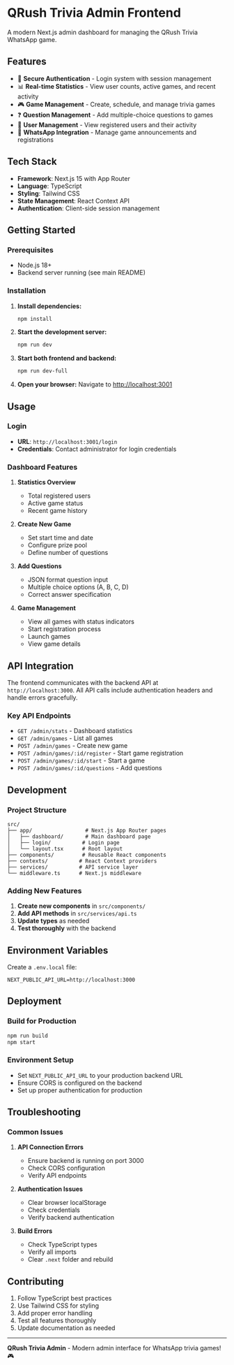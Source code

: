 # QRush Trivia Admin Frontend

A modern Next.js admin dashboard for managing the QRush Trivia WhatsApp game.

## Features

- 🔐 **Secure Authentication** - Login system with session management
- 📊 **Real-time Statistics** - View user counts, active games, and recent activity
- 🎮 **Game Management** - Create, schedule, and manage trivia games
- ❓ **Question Management** - Add multiple-choice questions to games
- 👥 **User Management** - View registered users and their activity
- 📱 **WhatsApp Integration** - Manage game announcements and registrations

## Tech Stack

- **Framework**: Next.js 15 with App Router
- **Language**: TypeScript
- **Styling**: Tailwind CSS
- **State Management**: React Context API
- **Authentication**: Client-side session management

## Getting Started

### Prerequisites

- Node.js 18+ 
- Backend server running (see main README)

### Installation

1. **Install dependencies:**
   ```bash
   npm install
   ```

2. **Start the development server:**
   ```bash
   npm run dev
   ```

3. **Start both frontend and backend:**
   ```bash
   npm run dev-full
   ```

4. **Open your browser:**
   Navigate to [http://localhost:3001](http://localhost:3001)

## Usage

### Login

- **URL**: `http://localhost:3001/login`
- **Credentials**: Contact administrator for login credentials

### Dashboard Features

1. **Statistics Overview**
   - Total registered users
   - Active game status
   - Recent game history

2. **Create New Game**
   - Set start time and date
   - Configure prize pool
   - Define number of questions

3. **Add Questions**
   - JSON format question input
   - Multiple choice options (A, B, C, D)
   - Correct answer specification

4. **Game Management**
   - View all games with status indicators
   - Start registration process
   - Launch games
   - View game details

## API Integration

The frontend communicates with the backend API at `http://localhost:3000`. All API calls include authentication headers and handle errors gracefully.

### Key API Endpoints

- `GET /admin/stats` - Dashboard statistics
- `GET /admin/games` - List all games
- `POST /admin/games` - Create new game
- `POST /admin/games/:id/register` - Start game registration
- `POST /admin/games/:id/start` - Start a game
- `POST /admin/games/:id/questions` - Add questions

## Development

### Project Structure

```
src/
├── app/                 # Next.js App Router pages
│   ├── dashboard/       # Main dashboard page
│   ├── login/          # Login page
│   └── layout.tsx      # Root layout
├── components/         # Reusable React components
├── contexts/          # React Context providers
├── services/          # API service layer
└── middleware.ts      # Next.js middleware
```

### Adding New Features

1. **Create new components** in `src/components/`
2. **Add API methods** in `src/services/api.ts`
3. **Update types** as needed
4. **Test thoroughly** with the backend

## Environment Variables

Create a `.env.local` file:

```env
NEXT_PUBLIC_API_URL=http://localhost:3000
```

## Deployment

### Build for Production

```bash
npm run build
npm start
```

### Environment Setup

- Set `NEXT_PUBLIC_API_URL` to your production backend URL
- Ensure CORS is configured on the backend
- Set up proper authentication for production

## Troubleshooting

### Common Issues

1. **API Connection Errors**
   - Ensure backend is running on port 3000
   - Check CORS configuration
   - Verify API endpoints

2. **Authentication Issues**
   - Clear browser localStorage
   - Check credentials
   - Verify backend authentication

3. **Build Errors**
   - Check TypeScript types
   - Verify all imports
   - Clear `.next` folder and rebuild

## Contributing

1. Follow TypeScript best practices
2. Use Tailwind CSS for styling
3. Add proper error handling
4. Test all features thoroughly
5. Update documentation as needed

---

**QRush Trivia Admin** - Modern admin interface for WhatsApp trivia games! 🎮
